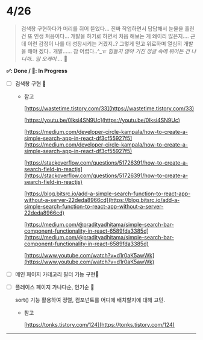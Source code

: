 # 4/26

> 검색창 구현하다가 머리를 쥐어 뜯었다... 진짜 작업하면서 답답해서 눈물을 흘린 건 또 인생 처음이다... 개발을 하기로 하면서 처음 해보는 게 왜이리 많은지.... 근데 이런 감정이 나를 더 성장시키는 거겠지..? 그렇게 믿고 위로하며 열심히 개발을 해야 겠다.. 개발...... 참 어렵다..^\_ㅠ _힘들지 않아 거친 정글 속에 뛰어든 건 나니까.. 암 오케이...._ 👊

**✅: Done / 💬: In Progress**

- [ ] 검색창 구현 💬

  - 참고

    [https://wastetime.tistory.com/33](https://wastetime.tistory.com/33)

    [https://youtu.be/0lksi4SN9Uc](https://youtu.be/0lksi4SN9Uc)

    [https://medium.com/developer-circle-kampala/how-to-create-a-simple-search-app-in-react-df3cf55927f5](https://medium.com/developer-circle-kampala/how-to-create-a-simple-search-app-in-react-df3cf55927f5)

    [https://stackoverflow.com/questions/51726391/how-to-create-a-search-field-in-reactjs](https://stackoverflow.com/questions/51726391/how-to-create-a-search-field-in-reactjs)

    [https://blog.bitsrc.io/add-a-simple-search-function-to-react-app-without-a-server-22deda8966cd](https://blog.bitsrc.io/add-a-simple-search-function-to-react-app-without-a-server-22deda8966cd)

    [https://medium.com/@pradityadhitama/simple-search-bar-component-functionality-in-react-6589fda3385d](https://medium.com/@pradityadhitama/simple-search-bar-component-functionality-in-react-6589fda3385d)

    [https://www.youtube.com/watch?v=d1r0aK5awWk](https://www.youtube.com/watch?v=d1r0aK5awWk)

- [ ] 메인 페이지 카테고리 필터 기능 구현💬

- [ ] 플레이스 페이지 가나다순, 인기순 💬

  sort() 기능 활용하여 정렬, 컴포넌트를 어디에 배치할지에 대해 고민.

  - 참고

    [https://tonks.tistory.com/124](https://tonks.tistory.com/124)

---
